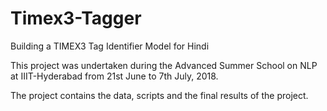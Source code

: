 # Timex3-Tagger
Building a TIMEX3 Tag Identifier Model for Hindi

This project was undertaken during the Advanced Summer School on NLP at IIIT-Hyderabad from 21st June to 7th July, 2018.

The project contains the data, scripts and the final results of the project.
